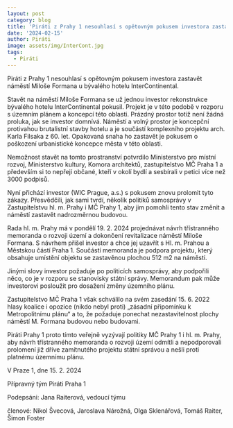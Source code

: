 ```yaml
---
layout: post
category: blog
title: 'Piráti z Prahy 1 nesouhlasí s opětovným pokusem investora zastavět náměstí Miloše Formana u bývalého hotelu InterContinental'
date: '2024-02-15'
author: Piráti
image: assets/img/InterCont.jpg
tags:
  - Piráti
---
```


Piráti z Prahy 1 nesouhlasí s opětovným pokusem investora zastavět náměstí Miloše Formana u bývalého hotelu InterContinental.

Stavět na náměstí Miloše Formana se už jednou investor rekonstrukce bývalého hotelu InterContinental pokusil. Projekt je v této podobě v rozporu s územním plánem a koncepcí této oblasti. Prázdný prostor totiž není žádná proluka, jak se investor domnívá. Náměstí a volný prostor je koncepční protivahou brutalistní stavby hotelu a je součástí komplexního projektu arch. Karla Filsaka z 60. let. Opakovaná snaha ho zastavět je pokusem o poškození urbanistické koncepce města v této oblasti.

Nemožnost stavět na tomto prostranství potvrdilo Ministerstvo pro místní rozvoj, Ministerstvo kultury, Komora architektů, zastupitelstvo MČ Praha 1 a především si to nepřejí občané, kteří v okolí bydlí a sesbírali v petici více než 3000 podpisů.

Nyní přichází investor (WIC Prague, a.s.) s pokusem znovu prolomit tyto zákazy. Přesvědčili, jak sami tvrdí, několik politiků samosprávy v Zastupitelstvu hl. m. Prahy i MČ Prahy 1, aby jim pomohli tento stav změnit a náměstí zastavět nadrozměrnou budovou. 

Rada hl. m. Prahy má v pondělí 19. 2. 2024 projednávat návrh třístranného memoranda o rozvoji území a dokončení revitalizace náměstí Miloše Formana. S návrhem přišel investor a chce jej uzavřít s Hl. m. Prahou a Městskou částí Praha 1. Součástí memoranda je podpora projektu, který obsahuje umístění objektu se zastavěnou plochou 512 m2 na náměstí. 

Jinými slovy investor požaduje po politicích samosprávy, aby podpořili něco, co je v rozporu se stanovisky státní správy. Memorandum pak může investorovi posloužit pro dosažení změny územního plánu.

Zastupitelstvo MČ Praha 1 však schválilo na svém zasedání 15. 6. 2022 hlasy koalice i opozice (nikdo nebyl proti) „zásadní připomínku k Metropolitnímu plánu“ a to, že požaduje ponechat nezastavitelnost plochy náměstí M. Formana budovou nebo budovami. 

Piráti Prahy 1 proto tímto veřejně vyzývají politiky MČ Prahy 1 i hl. m. Prahy, aby návrh třístranného memoranda o rozvoji území odmítli a nepodporovali prolomení již dříve zamítnutého projektu státní správou a nešli proti platnému územnímu plánu.

V Praze 1, dne 15. 2. 2024

Přípravný tým Piráti Praha 1

Podepsáni: Jana Raiterová, vedoucí týmu

členové: Nikol Švecová, Jaroslava Nárožná, Olga Sklenářová, Tomáš Raiter, Šimon Foster 
